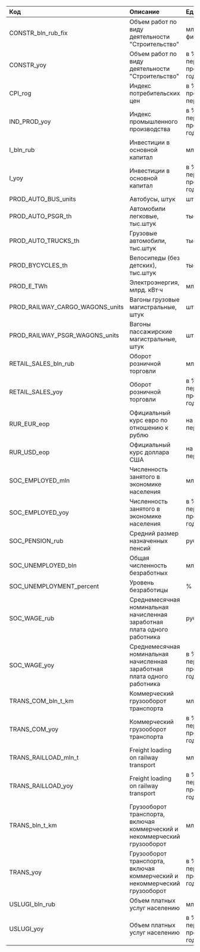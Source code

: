 | Код                             | Описание                                                                  | Ед.изм.                                |
|:--------------------------------|:--------------------------------------------------------------------------|:---------------------------------------|
| CONSTR_bln_rub_fix              | Объем работ по виду деятельности "Строительство"                          | млрд. руб. (в фикс. ценах)             |
| CONSTR_yoy                      | Объем работ по виду деятельности "Строительство"                          | в % к аналог. периоду предыдущего года |
| CPI_rog                         | Индекс потребительских цен                                                | в % к предыдущему периоду              |
| IND_PROD_yoy                    | Индекс промышленного производства                                         | в % к аналог. периоду предыдущего года |
| I_bln_rub                       | Инвестиции в основной капитал                                             | млрд. руб.                             |
| I_yoy                           | Инвестиции в основной капитал                                             | в % к аналог. периоду предыдущего года |
| PROD_AUTO_BUS_units             | Автобусы, штук                                                            | штук                                   |
| PROD_AUTO_PSGR_th               | Автомобили легковые, тыс.штук                                             | тыс.                                   |
| PROD_AUTO_TRUCKS_th             | Грузовые автомобили, тыс.штук                                             | тыс.                                   |
| PROD_BYCYCLES_th                | Велосипеды (без детских), тыс.штук                                        | тыс.                                   |
| PROD_E_TWh                      | Электроэнергия, млрд. кВт·ч                                               | млрд. кВт·ч                            |
| PROD_RAILWAY_CARGO_WAGONS_units | Вагоны грузовые магистральные, штук                                       | штук                                   |
| PROD_RAILWAY_PSGR_WAGONS_units  | Вагоны пассажирские магистральные, штук                                   | штук                                   |
| RETAIL_SALES_bln_rub            | Оборот розничной торговли                                                 | млрд. руб.                             |
| RETAIL_SALES_yoy                | Оборот розничной торговли                                                 | в % к аналог. периоду предыдущего года |
| RUR_EUR_eop                     | Официальный курс евро по отношению к рублю                                | на конец периода                       |
| RUR_USD_eop                     | Официальный курс доллара США                                              | на конец периода                       |
| SOC_EMPLOYED_mln                | Численность занятого в экономике населения                                | млн. человек                           |
| SOC_EMPLOYED_yoy                | Численность занятого в экономике населения                                | в % к аналог. периоду предыдущего года |
| SOC_PENSION_rub                 | Средний размер назначенных пенсий                                         | рублей                                 |
| SOC_UNEMPLOYED_bln              | Общая численность безработных                                             | млрд.                                  |
| SOC_UNEMPLOYMENT_percent        | Уровень безработицы                                                       | %                                      |
| SOC_WAGE_rub                    | Среднемесячная номинальная начисленная заработная плата одного работника  | рублей                                 |
| SOC_WAGE_yoy                    | Среднемесячная номинальная начисленная заработная плата одного работника  | в % к аналог. периоду предыдущего года |
| TRANS_COM_bln_t_km              | Коммерческий грузооборот транспорта                                       | млрд. т-км                             |
| TRANS_COM_yoy                   | Коммерческий грузооборот транспорта                                       | в % к аналог. периоду предыдущего года |
| TRANS_RAILLOAD_mln_t            | Freight loading on railway transport                                      | млн. т                                 |
| TRANS_RAILLOAD_yoy              | Freight loading on railway transport                                      | в % к аналог. периоду предыдущего года |
| TRANS_bln_t_km                  | Грузооборот транспорта, включая коммерческий и некоммерческий грузооборот | млрд. т-км                             |
| TRANS_yoy                       | Грузооборот транспорта, включая коммерческий и некоммерческий грузооборот | в % к аналог. периоду предыдущего года |
| USLUGI_bln_rub                  | Объем платных услуг населению                                             | млрд. руб.                             |
| USLUGI_yoy                      | Объем платных услуг населению                                             | в % к аналог. периоду предыдущего года |